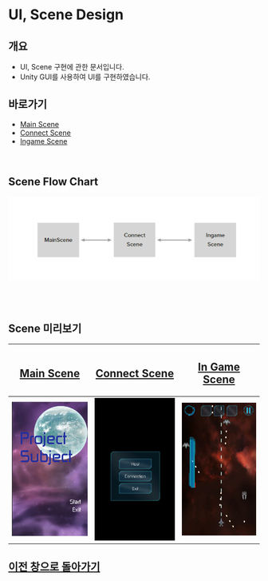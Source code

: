 # UI, Scene Design

## 개요
 - UI, Scene 구현에 관한 문서입니다.
 - Unity GUI를 사용하여 UI를 구현하였습니다.

## 바로가기
 - [Main Scene](https://github.com/shehdrbs123/Dongs-Portfolio/tree/main/UnityProject/NetworkShooting/Description/UI%2C%20Scene/MainScene)
 - [Connect Scene](https://github.com/shehdrbs123/Dongs-Portfolio/tree/main/UnityProject/NetworkShooting/Description/UI%2C%20Scene/Connect%20Scene)
 - [Ingame Scene](https://github.com/shehdrbs123/Dongs-Portfolio/tree/main/UnityProject/NetworkShooting/Description/UI%2C%20Scene/InGameScene)
 
<br>

## Scene Flow Chart
 ![미리보기](_Image/Scene%20Flow%20Chart.png)

<br>
<br>

## Scene 미리보기

 | [<H2>Main Scene</H2>](https://github.com/shehdrbs123/Dongs-Portfolio/tree/main/UnityProject/NetworkShooting/Description/UI%2C%20Scene/MainScene)|[<H2>Connect Scene</H2>](https://github.com/shehdrbs123/Dongs-Portfolio/tree/main/UnityProject/NetworkShooting/Description/UI%2C%20Scene/Connect%20Scene) |[<H2>In Game Scene</H2>](https://github.com/shehdrbs123/Dongs-Portfolio/tree/main/UnityProject/NetworkShooting/Description/UI%2C%20Scene/InGameScene)|
 |:---:|:---:|:---:|
 | [![미리보기](_Image/main%20Scene.png)](https://github.com/shehdrbs123/Dongs-Portfolio/tree/main/UnityProject/NetworkShooting/Description/UI%2C%20Scene/MainScene) |[![미리보기](_Image/Connect%20Scene%20Main.png)](https://github.com/shehdrbs123/Dongs-Portfolio/tree/main/UnityProject/NetworkShooting/Description/UI%2C%20Scene/Connect%20Scene)|[![미리보기](_Image/Ingame%20Scene.png)](https://github.com/shehdrbs123/Dongs-Portfolio/tree/main/UnityProject/NetworkShooting/Description/UI%2C%20Scene/InGameScene)|


## [이전 창으로 돌아가기](https://github.com/shehdrbs123/Dongs-Portfolio/tree/main/UnityProject/NetworkShooting)